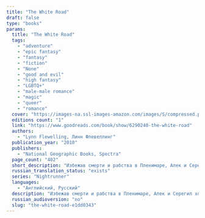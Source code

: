 ```yaml
---
title: "The White Road"
draft: false
type: "books"
params:
  title: "The White Road"
  tags:
    - "adventure"
    - "epic fantasy"
    - "fantasy"
    - "fiction"
    - "None"
    - "good and evil"
    - "high fantasy"
    - "LGBTQ+"
    - "male-male romance"
    - "magic"
    - "queer"
    - "romance"
  cover: "https://images-na.ssl-images-amazon.com/images/S/compressed.photo.goodreads.com/books/1437305130i/6290240.jpg"
  editions count: "1"
  link: "https://www.goodreads.com/book/show/6290240-the-white-road"
  authors:
    - "Lynn Flewelling, Линн Флевеллинг"
  publication_year: "2010"
  publishers:
    - "National Geographic Books, Spectra"
  page_count: "402"
  short_description: "Избежав смерти и рабства в Пленимаре, Алек и Серегил хотят вернуться к жизни ночных странников. Вместо этого, они оказываются обременены странным существом созданным алхимией — Себранном."
  russian_translation_status: "exists"
  series: "Nightrunner"
  languages:
    - "Английский, Русский"
  description: "Избежав смерти и рабства в Пленимаре, Алек и Серегил хотят вернуться к жизни ночных странников. Вместо этого, они оказываются обременены странным существом созданным алхимией — Себранном. Именно о нем говорило пророчество, как о «дитя, которое родится без женщины». Лунно-бледная кожа и невероятные способности делают Себранна опасным для всех, кто окружает Алек и Серегила, и с помощью клана Серегила и верных друзей, дуэт решает выяснить правду об истинной природе гомункула... На русском языке книга не издавалась. Это любительский перевод, выполненный Джу Лай(http://zhurnal.lib.ru/d/dzhu_l/)."
  russian_audioversion: "no"
  slug: "the-white-road-e1dd0343"
---
```

